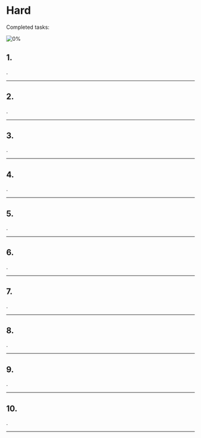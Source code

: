 # Hard

Completed tasks:

![0%](https://progress-bar.dev/0)

## 1.

.

<hr/>

## 2.

.

<hr/>

## 3.

.

<hr/>

## 4.

.

<hr/>

## 5.

.

<hr/>

## 6.

.

<hr/>

## 7.

.

<hr/>

## 8.

.

<hr/>

## 9.

.

<hr/>

## 10.

.

<hr/>
